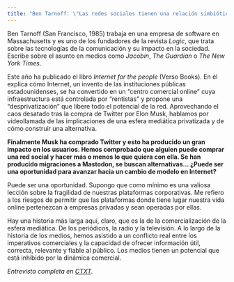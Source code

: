 ```yaml
---
title: "Ben Tarnoff: \"Las redes sociales tienen una relación simbiótica con la extrema derecha que les hace ganar dinero\""
---
```

Ben Tarnoff (San Francisco, 1985) trabaja en una empresa de software en Massachusetts y es uno de los fundadores de la revista _Logic_, que trata sobre las tecnologías de la comunicación y su impacto en la sociedad. Escribe sobre el asunto en medios como _Jacobin_, _The Guardian_ o _The New York Times_. 

Este año ha publicado el libro _Internet for the people_ (Verso Books). En él explica cómo Internet, un invento de las instituciones públicas estadounidenses, se ha convertido en un “centro comercial online” cuya infraestructura está controlada por “rentistas” y propone una “desprivatización” que libere todo el potencial de la red. Aprovechando el caos desatado tras la compra de Twitter por Elon Musk, hablamos por videollamada de las implicaciones de una esfera mediática privatizada y de cómo construir una alternativa.

**Finalmente Musk ha comprado Twitter y esto ha producido un gran impacto en los usuarios. Hemos comprobado que alguien puede comprar una red social y hacer más o menos lo que quiera con ella. Se han producido migraciones a Mastodon, se buscan alternativas… ¿Puede ser una oportunidad para avanzar hacia un cambio de modelo en Internet?**

Puede ser una oportunidad. Supongo que como mínimo es una valiosa lección sobre la fragilidad de nuestras plataformas corporativas. Me refiero a los riesgos de permitir que las plataformas donde tiene lugar nuestra vida online pertenezcan a empresas privadas y sean operadas por ellas.

Hay una historia más larga aquí, claro, que es la de la comercialización de la esfera mediática. De los periódicos, la radio y la televisión. A lo largo de la historia de los medios, hemos asistido a un conflicto real entre los imperativos comerciales y la capacidad de ofrecer información útil, correcta, relevante y fiable al público. Los medios tienen un potencial que está inhibido por la dinámica comercial.

*Entrevista completa en [CTXT](https://ctxt.es/es/20221201/Politica/41572/ben-tarnoff-internet-for-the-people-facebook-extrema-derecha.htm).*
